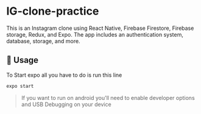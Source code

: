 # IG-clone-practice
This is an Instagram clone using React Native, Firebase Firestore, Firebase storage, Redux, and Expo. The app includes an authentication system, database, storage, and more.

## 📱 Usage

To Start expo all you have to do is run this line
```sh
expo start
```

>If you want to run on android you'll need to enable developer options and USB Debugging on your device

<br>
